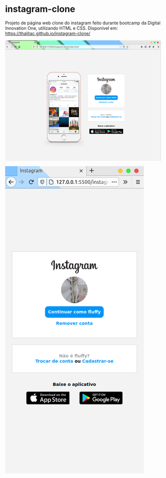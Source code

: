 # instagram-clone
Projeto de página web clone do instagram feito durante bootcamp da Digital Innovation One, utilizando HTML e CSS.
Disponível em: https://thalitac.github.io/instagram-clone/

![alt instagram clone on desktop](https://github.com/ThalitaC/instagram-clone/blob/main/Desktop.png)

![alt instagram clone on mobile](https://github.com/ThalitaC/instagram-clone/blob/main/Mobile.png)
